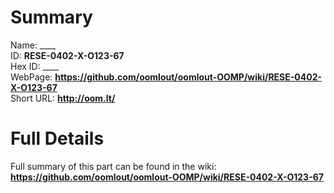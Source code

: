 
Summary
=================
  
Name: ____    
ID: __RESE-0402-X-O123-67__   
Hex ID: ____   
WebPage: __https://github.com/oomlout/oomlout-OOMP/wiki/RESE-0402-X-O123-67__   
Short URL: __http://oom.lt/__   

Full Details
==========================
Full summary of this part can be found in the wiki:   
__https://github.com/oomlout/oomlout-OOMP/wiki/RESE-0402-X-O123-67__    

